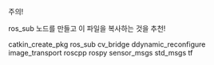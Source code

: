 주의!

ros_sub 노드를 만들고 이 파일을 복사하는 것을 추천!

catkin_create_pkg ros_sub cv_bridge ddynamic_reconfigure image_transport roscpp rospy sensor_msgs std_msgs tf